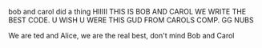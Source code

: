 bob and carol did a thing 
HIIIII THIS IS BOB AND CAROL
WE WRITE THE BEST CODE. U WISH U WERE THIS GUD
FROM CAROLS COMP.
GG NUBS

We are ted and Alice, we are the real best, don't mind Bob and Carol
